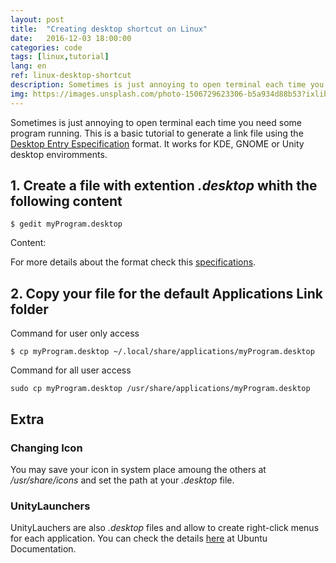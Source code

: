 ```yaml
---
layout: post
title:  "Creating desktop shortcut on Linux"
date:   2016-12-03 18:00:00
categories: code
tags: [linux,tutorial]
lang: en
ref: linux-desktop-shortcut
description: Sometimes is just annoying to open terminal each time you need some program running.
img: https://images.unsplash.com/photo-1506729623306-b5a934d88b53?ixlib=rb-0.3.5&ixid=eyJhcHBfaWQiOjEyMDd9&s=a3057b8d33793832b6bf459035b8d37b&auto=format&fit=crop&w=1051&q=80
---
```


Sometimes is just annoying to open terminal each time you need some program running. This is a basic tutorial to generate a link file using the [Desktop Entry Especification](https://specifications.freedesktop.org/desktop-entry-spec/desktop-entry-spec-latest.html#introduction) format. It works for KDE, GNOME or Unity desktop enviromments.

## 1. Create a file with extention _.desktop_ whith the following content

```
$ gedit myProgram.desktop
```

Content:

<script src="https://gist.github.com/akafael/f7583856ba1e200264cbf3de5a42e9b2.js"></script>

For more details about the format check this [specifications](https://specifications.freedesktop.org/desktop-entry-spec/desktop-entry-spec-latest.html#basic-format).

## 2. Copy your file for the default Applications Link folder

Command for user only access

```
$ cp myProgram.desktop ~/.local/share/applications/myProgram.desktop
```

Command for all user access

```
sudo cp myProgram.desktop /usr/share/applications/myProgram.desktop
```

## Extra

### Changing Icon

 You may save your icon in system place amoung the others at _/usr/share/icons_ and set the path at your _.desktop_ file.

### UnityLaunchers

UnityLauchers are also _.desktop_ files and allow to create right-click menus for each application. You can check the details [here](https://help.ubuntu.com/community/UnityLaunchersAndDesktopFiles) at Ubuntu Documentation.
